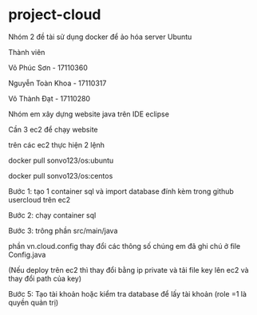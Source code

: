 # project-cloud
<p>Nhóm 2 đề tài sử dụng docker để ảo hóa server Ubuntu </p>
<p>Thành viên</p>
<p>Võ Phúc Sơn - 17110360</p>
<p>Nguyễn Toàn Khoa - 17110317 </p>
<p>Võ Thành Đạt - 17110280 </p>

<p>Nhóm em xây dựng website java trên IDE eclipse</p>
<p>Cần 3 ec2 để chạy website</p>
<p>trên các ec2 thực hiện 2 lệnh </p>
<p>docker pull sonvo123/os:ubuntu </p>
<p>docker pull sonvo123/os:centos </p>
<p>Bước 1: tạo 1 container sql và import database đính kèm trong github usercloud trên ec2 </p>
<p>Bước 2: chạy container sql </p>
<p>Bước 3: trông phần src/main/java </p>
<p>phần vn.cloud.config thay đổi các thông số chúng em đã ghi chú ở file Config.java </p>
<p>(Nếu deploy trên ec2 thì thay đổi bằng ip private và tải file key lên ec2 và thay đổi path của key) </p>
<p> Bước 5: Tạo tài khoản hoặc kiểm tra database để lấy tài khoản (role =1 là quyền quản trị) </p>
